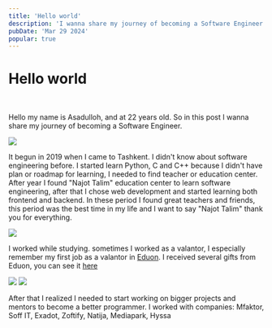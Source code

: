 ```yaml
---
title: 'Hello world'
description: 'I wanna share my journey of becoming a Software Engineer'
pubDate: 'Mar 29 2024'
popular: true
---
```


<h1 class="text-[2rem] font-semibold text-center">Hello world</h1>
<br/>
<p class="md:text-[1.5rem] text-[1rem]">Hello my name is Asadulloh, and at 22 years old. So in this post I wanna share my journey of becoming a Software Engineer. </p>

<img src="/images/first-in-it.jpeg" class="aspect-video w-full mt-[1rem] object-cover" />

<p class="md:text-[1.5rem] text-[1rem] mt-[1rem]">It begun in 2019 when I came to Tashkent. I didn't know about software engineering  before. I started learn Python, C and C++ because I didn't have plan or roadmap for learning, I needed to find teacher or education center. After year I found "Najot Talim" education center to learn software engineering, after that I chose web development and started learning both frontend and backend. In these period I found great teachers and friends, this period was the best time in my life and I want to say "Najot Talim" thank you for everything.</p>

<img src="/images/najot-talim.jpeg" class="aspect-video w-full mt-[1rem] object-cover" />

<p class="md:text-[1.5rem] text-[1rem] mt-[1rem]">I worked while studying. sometimes I worked as a valantor, I especially remember my first job as a valantor in <a href="https://eduon.uz/" class="text-blue-400" target="_blank">Eduon</a>. I received several gifts from Eduon, you can see it <a href="https://www.youtube.com/live/D5MNSiOBS34?si=7I-e73D4TuRQKzX5&t=7314" class="text-blue-400" target="_blank">here</a></p>

<div class="grid lg:grid-cols-2 gap-[1rem]">
<img src="/images/eduon.jpg" class="aspect-video w-full mt-[1rem] object-cover" />
<img src="/images/mfaktor.jpg" class="aspect-video w-full mt-[1rem] object-cover" />
</div>

<p class="md:text-[1.5rem] text-[1rem] mt-[1rem]">After that I realized I needed to start working on bigger projects and mentors to become a better programmer. I worked with companies: Mfaktor, Soff IT, Exadot, Zoftify, Natija, Mediapark, Hyssa</p>


